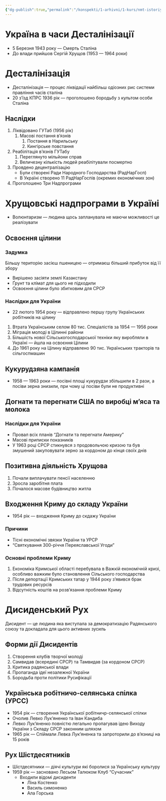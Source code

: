 ```yaml
---
{"dg-publish":true,"permalink":"/konspekti/1-arhivni/1-kurs/nmt-istoriya/ukrayina-v-chasi-destalinizacziyi/"}
---
```


# Україна в часи Десталінізації

- 5 Березня 1943 року — Смерть Сталіна
- До влади прийшов Сергій Хрущов (1953 — 1964 роки)

# Десталінізація

- Десталінізація — процес ліквідації найбільш одіозних рис системи правління часів сталіна
- 20 з’їзд КПРС 1936 рік — проголошено бородьбу з культом особи Сталіна

## Наслідки

1. Ліквідовано ГУТаб (1956 рік)
    1. Масові постання в’язнів 
        1. Постання в Нарильську
        2. Кингірське повстання
2. Реабілітація в’язнів ГУТабу
    1. Переглянуто мільйони справ
    2. Величезну кількість людей реабілітували посмертно
3. Провдено децентралізацію
    - Були створені Ради Народного Господарства (РадНарГосп)
    - В Україні створено 11 РадНарГоспів (окремих економічних зон)
4. Проголошено Три Надпрограми

# Хрущовські надпрограми в Україні

- Волюнтаризм — людина щось запланувала не маючи можливості це реалізувати

## Освоєння цілини

### Задумка

Більшу територію засієш пшеницею — отримаєш більший прибуток від її збору

- Вирішено засіяти землі Казакстану
- Ґрунт та клімат для цього не підходили
- Освоєння цілини було збитковим для СРСР

### Наслідки для України

- 22 лютого 1954 року — відправлено першу групу Українських робітників на цілину
1. Втрата Українським селом 80 тис. Спеціалістів за 1954 — 1956 роки
2. Міграція молоді в Цілинні райони
3. Більшість нової Сільськогосподарської техніки яку виробляли в Україні — йшла на освоєння Цілини
4. До 1961 року на Цілину відправлено 90 тис. Українських тракторів та сільгоспмашин

## Кукурудзяна кампанія

- 1958 — 1963 роки — посівні площі кукурудзи збільшили в 2 рази, а посіви зерна знизили, при чому ці посіви були не продуктивні

 

## Догнати та перегнати США по виробці м’яса та молока

### Наслідки для України

- Провал всіх планів “Догнати та перегнати Америку”
- Масові приписки показників
- У 1963 році СРСР стикнувся з продовольчою кризою та був змушений закуповувати зерно за кордоном до кінця своїх днів

## Позитивна діяльність Хрущова

1. Почали виплачувати пенсії населенню
2. Зросла заробітня плата
3. Почалося масове будівництво житла

## Входження Криму до складу України

- 1954 рік — входження Криму до скдажу України

### Причини

- Тісні економічні звязки України та УРСР
- “Святкування 300-річчя Переяславської Угоди”

### Основні проблеми Криму

1. Економіка Кримської області перебувала в Важкій економічній кризі, особливо важким було становлення Сільського господарства
2. Після депортації Кримських татар у 1944 року з’явився брак трудових ресурсів
3. Відсутність коштів на розв’язання проблеми Криму

# Дисиденський Рух

Дисидент — це людина яка виступала за демократизацію Радянського союзу та докладала для цього активних зусиль

## Форми дії Дисидентів

1. Створення клубів творчої молоді
2. Самвидав (всередині СРСР) та Тамвидав (за кордоном СРСР)
3. Критика радянської влади
4. Пропаганда ідеї незалежної України
5. Бородьба проти політики Русифікації

## Українська робітничо-селянська спілка (УРСС)

- 1954 рік — створення Української робітничр-селянської спілки
- Очолив Левко Лук’яненко та Іван Кандиба
- Левко Лук’яненко повністю легально пропагував ідею Виходу України з Складу СРСР законним шляхом
- 1965 рік — Спіймали Левка Лук’яненка та запроторили до в’язниці на 15 років

## Рух Шістдесятників

- Шістдесятники — діячі культури які боролися за Українську культуру
- 1959 рік — засновано Лесьом Талюком Клуб “Cучасник”
    - Входили відомі дисиденти
        - Ліна Костенко
        - Василь симоненко
        - Ала Горська
